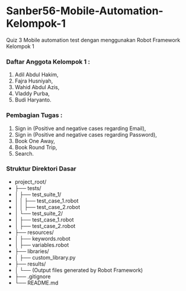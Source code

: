 # Sanber56-Mobile-Automation-Kelompok-1
Quiz 3 Mobile automation test dengan menggunakan Robot Framework Kelompok 1

### Daftar Anggota Kelompok 1 :
1. Adil Abdul Hakim,
2. Fajra Husniyah,
3. Wahid Abdul Azis,
4. Vladdy Purba,
5. Budi Haryanto.

### Pembagian Tugas :
1. Sign in (Positive and negative cases regarding Email),
2. Sign in (Positive and negative cases regarding Password),
3. Book One Away,
4. Book Round Trip,
5. Search.

### Struktur Direktori Dasar
- project_root/
- ├── tests/
- │   ├── test_suite_1/
- │   │   ├── test_case_1.robot
- │   │   ├── test_case_2.robot
- │   └── test_suite_2/
- │       ├── test_case_1.robot
- │       ├── test_case_2.robot
- ├── resources/
- │   ├── keywords.robot
- │   ├── variables.robot
- ├── libraries/
- │   ├── custom_library.py
- ├── results/
- │   └── (Output files generated by Robot Framework)
- ├── .gitignore
- └── README.md
